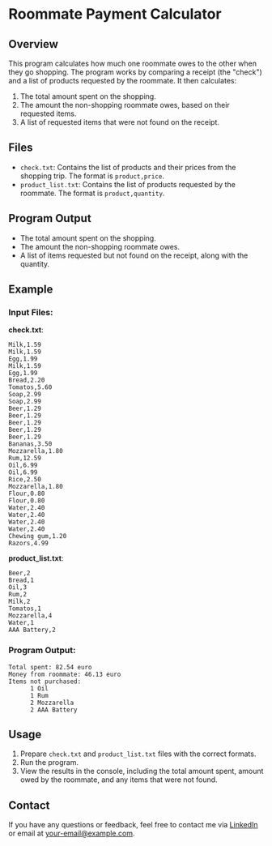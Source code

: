 
# Roommate Payment Calculator

## Overview

This program calculates how much one roommate owes to the other when they go shopping. The program works by comparing a receipt (the "check") and a list of products requested by the roommate. It then calculates:

1. The total amount spent on the shopping.
2. The amount the non-shopping roommate owes, based on their requested items.
3. A list of requested items that were not found on the receipt.

## Files

- `check.txt`: Contains the list of products and their prices from the shopping trip. The format is `product,price`.
- `product_list.txt`: Contains the list of products requested by the roommate. The format is `product,quantity`.

## Program Output

- The total amount spent on the shopping.
- The amount the non-shopping roommate owes.
- A list of items requested but not found on the receipt, along with the quantity.

## Example

### Input Files:

**check.txt**:

```
Milk,1.59
Milk,1.59
Egg,1.99
Milk,1.59
Egg,1.99
Bread,2.20
Tomatos,5.60
Soap,2.99
Soap,2.99
Beer,1.29
Beer,1.29
Beer,1.29
Beer,1.29
Beer,1.29
Bananas,3.50
Mozzarella,1.80
Rum,12.59
Oil,6.99
Oil,6.99
Rice,2.50
Mozzarella,1.80
Flour,0.80
Flour,0.80
Water,2.40
Water,2.40
Water,2.40
Water,2.40
Chewing gum,1.20
Razors,4.99
```

**product_list.txt**:

```
Beer,2
Bread,1
Oil,3
Rum,2
Milk,2
Tomatos,1
Mozzarella,4
Water,1
AAA Battery,2
```

### Program Output:

```
Total spent: 82.54 euro
Money from roommate: 46.13 euro
Items not purchased:
      1 Oil
      1 Rum
      2 Mozzarella
      2 AAA Battery
```

## Usage

1. Prepare `check.txt` and `product_list.txt` files with the correct formats.
2. Run the program.
3. View the results in the console, including the total amount spent, amount owed by the roommate, and any items that were not found.

## Contact

If you have any questions or feedback, feel free to contact me via [LinkedIn](your-linkedin-profile) or email at your-email@example.com.
